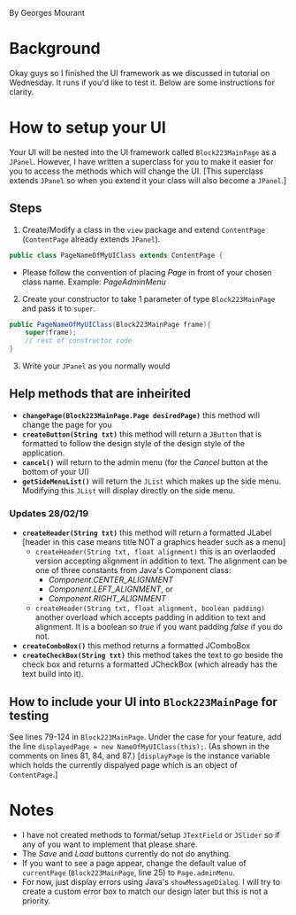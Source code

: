 By Georges Mourant

# Background

Okay guys so I finished the UI framework as we discussed in tutorial on Wednesday.
It runs if you'd like to test it. Below are some instructions for clarity.

# How to setup your UI
Your UI will be nested into the UI framework called `Block223MainPage` as a `JPanel`.
However, I have written a superclass for you to make it easier for you to access the methods
which will change the UI. [This superclass extends `JPanel` so when you extend it your class
will also become a `JPanel`.]

## Steps
1. Create/Modify a class in the `view` package and extend `ContentPage` (`ContentPage` already extends `JPanel`).

``` java
public class PageNameOfMyUIClass extends ContentPage {
```

- Please follow the convention of placing *Page* in front of your chosen class name.
Example: *PageAdminMenu*

2. Create your constructor to take 1 parameter of type `Block223MainPage` and pass it to `super`.

``` java
public PageNameOfMyUIClass(Block223MainPage frame){
    super(frame);
    // rest of constructor code
}
```

3. Write your `JPanel` as you normally would

## Help methods that are inheirited
- **`changePage(Block223MainPage.Page desiredPage)`** this method will change the page for you
- **`createButton(String txt)`** this method will return a `JButton` that is formatted 
to follow the design style of the design style of the application.
- **`cancel()`** will return to the admin menu (for the *Cancel* button at the bottom of your UI)
- **`getSideMenuList()`** will return the `JList` which makes up the side menu.
Modifying this `JList` will display directly on the side menu.
### Updates 28/02/19
- **`createHeader(String txt)`** this method will return a formatted JLabel
[header in this case means title NOT a graphics header such as a menu]
  - `createHeader(String txt, float alignment)` this is an overlaoded version accepting
alignment in addition to text. The alignment can be one of three constants from Java's Component class:
    - *Component.CENTER_ALIGNMENT*
    - *Component.LEFT_ALIGNMENT*, or
    - *Component.RIGHT_ALIGNMENT*
  - `createHeader(String txt, float alignment, boolean padding)` another overload which accepts
padding in addition to text and alignment. It is a boolean so *true* if you want padding
*false* if you do not.
- **`createComboBox()`** this method returns a formatted JComboBox<String>
- **`createCheckBox(String txt)`** this method takes the text to go beside the check box
and returns a formatted JCheckBox (which already has the text build into it).

## How to include your UI into `Block223MainPage` for testing
See lines 79-124 in `Block223MainPage`.
Under the case for your feature, add the line `displayedPage = new NameOfMyUIClass(this);`.
(As shown in the comments on lines 81, 84, and 87.)
[`displayPage` is the instance variable which holds the currently dispalyed page 
which is an object of `ContentPage`.]

# Notes
- I have not created methods to format/setup `JTextField` or `JSlider` so if any of you want to
implement that please share.
- The *Save* and *Load* buttons currently do not do anything.
- If you want to see a page appear, change the default value of `currentPage` (`Block223MainPage`, line 25) to `Page.adminMenu`.
- For now, just display errors using Java's `showMessageDialog`. I will try to create a custom error box
to match our design later but this is not a priority.